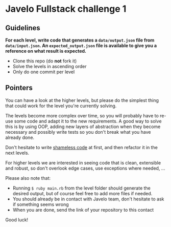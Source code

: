 # Javelo Fullstack challenge 1


## Guidelines

**For each level, write code that generates a `data/output.json` file from `data/input.json`.
An `expected_output.json` file is available to give you a reference on what result is expected.**

- Clone this repo (do **not** fork it)
- Solve the levels in ascending order
- Only do one commit per level

## Pointers

You can have a look at the higher levels, but please do the simplest thing that could work for the level you're currently solving.

The levels become more complex over time, so you will probably have to re-use some code and adapt it to the new requirements.
A good way to solve this is by using OOP, adding new layers of abstraction when they become necessary and possibly write tests so you don't break what you have already done.

Don't hesitate to write [shameless code](http://red-badger.com/blog/2014/08/20/i-spent-3-days-with-sandi-metz-heres-what-i-learned/) at first, and then refactor it in the next levels.

For higher levels we are interested in seeing code that is clean, extensible and robust, so don't overlook edge cases, use exceptions where needed, ...

Please also note that:

- Running `$ ruby main.rb` from the level folder should generate the desired output, but of course feel free to add more files if needed.
- You should already be in contact with Javelo team, don't hesitate to ask if something seems wrong
- When you are done, send the link of your repository to this contact

Good luck!
